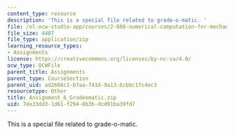 ```yaml
---
content_type: resource
description: 'This is a special file related to grade-o-matic. '
file: /ol-ocw-studio-app/courses/2-086-numerical-computation-for-mechanical-engineers-spring-2013/7de33dd31d61f2948b3bdcd91ba39fd7_Assignment_6_Gradeomatic.zip
file_size: 4487
file_type: application/zip
learning_resource_types:
- Assignments
license: https://creativecommons.org/licenses/by-nc-sa/4.0/
ocw_type: OCWFile
parent_title: Assignments
parent_type: CourseSection
parent_uid: ad2666c1-b7aa-741d-9a13-6cbbc1fc4ec3
resourcetype: Other
title: Assignment_6_Gradeomatic.zip
uid: 7de33dd3-1d61-f294-8b3b-dcd91ba39fd7
---
```

This is a special file related to grade-o-matic. 